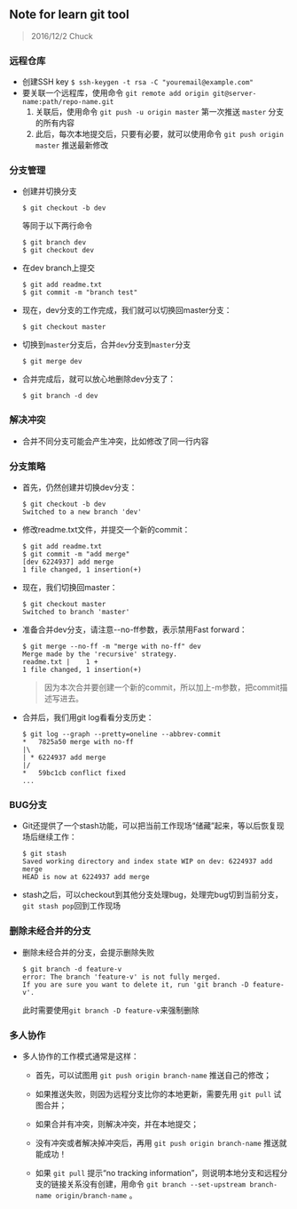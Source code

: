 ## Note for learn git tool

> 2016/12/2
> Chuck

### 远程仓库
- 创建SSH key `$ ssh-keygen -t rsa -C "youremail@example.com"`
- 要关联一个远程库，使用命令 `git remote add origin git@server-name:path/repo-name.git`
    1. 关联后，使用命令 `git push -u origin master` 第一次推送 `master` 分支的所有内容
    2. 此后，每次本地提交后，只要有必要，就可以使用命令 `git push origin master` 推送最新修改

### 分支管理
- 创建并切换分支
    ```
    $ git checkout -b dev
    ```
    等同于以下两行命令
    ```
    $ git branch dev
    $ git checkout dev
    ```
- 在dev branch上提交
    ```git
    $ git add readme.txt 
    $ git commit -m "branch test"
    ```
- 现在，dev分支的工作完成，我们就可以切换回master分支：
    ```
    $ git checkout master
    ```
- 切换到`master`分支后，合并`dev`分支到`master`分支
    ```
    $ git merge dev
    ```
- 合并完成后，就可以放心地删除dev分支了：
    ```
    $ git branch -d dev
    ```

### 解决冲突
- 合并不同分支可能会产生冲突，比如修改了同一行内容

### 分支策略
- 首先，仍然创建并切换dev分支：
    ```
    $ git checkout -b dev
    Switched to a new branch 'dev'
    ```
- 修改readme.txt文件，并提交一个新的commit：
    ```
    $ git add readme.txt 
    $ git commit -m "add merge"
    [dev 6224937] add merge
    1 file changed, 1 insertion(+)
    ```
- 现在，我们切换回master：
    ```
    $ git checkout master
    Switched to branch 'master'
    ```
- 准备合并dev分支，请注意--no-ff参数，表示禁用Fast forward：
    ```
    $ git merge --no-ff -m "merge with no-ff" dev
    Merge made by the 'recursive' strategy.
    readme.txt |    1 +
    1 file changed, 1 insertion(+)
    ```
    > 因为本次合并要创建一个新的commit，所以加上-m参数，把commit描述写进去。
- 合并后，我们用git log看看分支历史：
    ```
    $ git log --graph --pretty=oneline --abbrev-commit
    *   7825a50 merge with no-ff
    |\
    | * 6224937 add merge
    |/
    *   59bc1cb conflict fixed
    ...
    ```

### BUG分支
- Git还提供了一个stash功能，可以把当前工作现场“储藏”起来，等以后恢复现场后继续工作：
    ```
    $ git stash
    Saved working directory and index state WIP on dev: 6224937 add merge
    HEAD is now at 6224937 add merge
    ```
- stash之后，可以checkout到其他分支处理bug，处理完bug切到当前分支，`git stash pop`回到工作现场

### 删除未经合并的分支
- 删除未经合并的分支，会提示删除失败
    ```
    $ git branch -d feature-v
    error: The branch 'feature-v' is not fully merged.
    If you are sure you want to delete it, run 'git branch -D feature-v'.
    ```
    此时需要使用`git branch -D feature-v`来强制删除

### 多人协作
- 多人协作的工作模式通常是这样：

    - 首先，可以试图用 `git push origin branch-name` 推送自己的修改；

    - 如果推送失败，则因为远程分支比你的本地更新，需要先用 `git pull` 试图合并；

    - 如果合并有冲突，则解决冲突，并在本地提交；

    - 没有冲突或者解决掉冲突后，再用 `git push origin branch-name` 推送就能成功！

    - 如果 `git pull` 提示“no tracking information”，则说明本地分支和远程分支的链接关系没有创建，用命令 `git branch --set-upstream branch-name origin/branch-name` 。